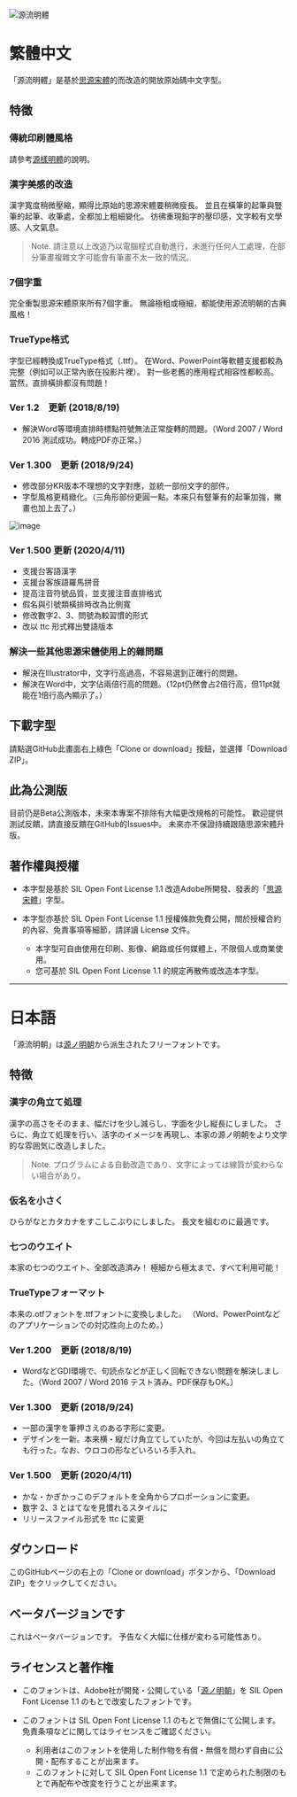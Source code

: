 ![源流明體](https://buttaiwan.github.io/font/pics/genryu.png)

# 繁體中文

「源流明體」是基於[思源宋體](https://github.com/adobe-fonts/source-han-serif/)的而改造的開放原始碼中文字型。

## 特徵

### 傳統印刷體風格

請參考[源樣明體](https://github.com/ButTaiwan/genyo-font/tree/master)的說明。

### 漢字美感的改造

漢字寬度稍微壓縮，顯得比原始的思源宋體要稍微瘦長。
並且在橫筆的起筆與豎筆的起筆、收筆處，全都加上粗細變化。
彷彿重現鉛字的壓印感，文字較有文學感、人文氣息。

> Note. 請注意以上改造乃以電腦程式自動進行，未進行任何人工處理，在部分筆畫複雜文字可能會有筆畫不太一致的情況。

### 7個字重

完全重製思源宋體原來所有7個字重。
無論極粗或極細，都能使用源流明朝的古典風格！

### TrueType格式

字型已經轉換成TrueType格式（.ttf）。
在Word、PowerPoint等軟體支援都較為完整（例如可以正常內嵌在投影片裡）。
對一些老舊的應用程式相容性都較高。
當然，直排橫排都沒有問題！

### Ver 1.2　更新 (2018/8/19)

* 解決Word等環境直排時標點符號無法正常旋轉的問題。（Word 2007 / Word 2016 測試成功。轉成PDF亦正常。）

### Ver 1.300　更新 (2018/9/24)

* 修改部分KR版本不理想的文字對應，並統一部份文字的部件。
* 字型風格更精緻化。（三角形部份更圓一點。本來只有豎筆有的起筆加強，撇畫也加上去了。）

![image](https://user-images.githubusercontent.com/5418570/45955294-0e97bd00-c042-11e8-98b1-56f3ced12a2e.png)

### Ver 1.500 更新 (2020/4/11)

* 支援台客語漢字
* 支援台客族語羅馬拼音
* 提高注音符號品質，並支援注音直排格式
* 假名與引號類橫排時改為比例寬
* 修改數字2、3、問號為較習慣的形式
* 改以 ttc 形式釋出雙語版本

### 解決一些其他思源宋體使用上的雜問題

* 解決在Illustrator中，文字行高過高，不容易選到正確行的問題。
* 解決在Word中，文字佔兩倍行高的問題。（12pt仍然會占2倍行高，但11pt就能在1倍行高內顯示了。）

## 下載字型

請點選GitHub此畫面右上綠色「Clone or download」按鈕，並選擇「Download ZIP」。

## 此為公測版

目前仍是Beta公測版本，未來本專案不排除有大幅更改規格的可能性。
歡迎提供測試反饋，請直接反饋在GitHub的Issues中。
未來亦不保證持續跟隨思源宋體升版。

## 著作權與授權

* 本字型是基於 SIL Open Font License 1.1 改造Adobe所開發、發表的「[思源宋體](https://github.com/adobe-fonts/source-han-serif/)」字型。

* 本字型亦基於 SIL Open Font License 1.1 授權條款免費公開，關於授權合約的內容、免責事項等細節，請詳讀 License 文件。

    * 本字型可自由使用在印刷、影像、網路或任何媒體上，不限個人或商業使用。
    * 您可基於 SIL Open Font License 1.1 的規定再散佈或改造本字型。

---

# 日本語

「源流明朝」は[源ノ明朝](https://github.com/adobe-fonts/source-han-serif/)から派生されたフリーフォントです。

## 特徴

### 漢字の角立て処理

漢字の高さをそのまま、幅だけを少し減らし、字面を少し縦長にしました。
さらに、角立て処理を行い、活字のイメージを再現し、本家の源ノ明朝をより文学的な雰囲気に改造しました。

> Note. プログラムによる自動改造であり、文字によっては線質が変わらない場合があり。

### 仮名を小さく

ひらがなとカタカナをすこしこぶりにしました。
長文を組むのに最適です。

### 七つのウエイト

本家の七つのウエイト、全部改造済み！
極細から極太まで、すべて利用可能！

### TrueTypeフォーマット

本来の.otfフォントを.ttfフォントに変換しました。
（Word、PowerPointなどのアプリケーションでの対応性向上のため。）

### Ver 1.200　更新 (2018/8/19)

* WordなどGDI環境で、句読点などが正しく回転できない問題を解決しました。（Word 2007 / Word 2016 テスト済み。PDF保存もOK。）

### Ver 1.300　更新 (2018/9/24)

* 一部の漢字を筆押さえのある字形に変更。
* デザインを一新。本来横・縦だけ角立てしていたが、今回は左払いの角立ても行った。なお、ウロコの形などいろいろ手入れ。

### Ver 1.500　更新 (2020/4/11)

* かな・かぎかっこのデフォルトを全角からプロポーションに変更。
* 数字 2、3 とはてなを見慣れるスタイルに
* リリースファイル形式を ttc に変更

## ダウンロード

このGitHubページの右上の「Clone or download」ボタンから、「Download ZIP」をクリックしてください。

## ベータバージョンです

これはベータバージョンです。
予告なく大幅に仕様が変わる可能性あり。

## ライセンスと著作権

* このフォントは、Adobe社が開発・公開している「[源ノ明朝](https://github.com/adobe-fonts/source-han-serif/)」を SIL Open Font License 1.1 のもとで改変したフォントです。

* このフォントは SIL Open Font License 1.1 のもとで無償にて公開します。免責条項などに関してはライセンスをご確認ください。
　
    * 利用者はこのフォントを使用した制作物を有償・無償を問わず自由に公開・配布することが出来ます。 　
    * このフォントに対して SIL Open Font License 1.1 で定められた制限のもとで再配布や改変を行うことが出来ます。
